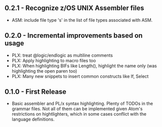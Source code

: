 ## 0.2.1 - Recognize z/OS UNIX Assembler files
* ASM: include file type 's' in the list of file types associated with ASM.

## 0.2.0 - Incremental improvements based on usage
* PLX: treat @logic/endlogic as multiline comments
* PLX: Apply highlighting to macro files too
* PLX: When highlighting BIFs like Length(), highlight the name only (was highlighting the open paren too)
* PLX: Many new snippets to insert common constructs like If, Select

## 0.1.0 - First Release
* Basic assembler and PL/x syntax highlighting.  Plenty of TODOs in the grammar files.  Not all of them can be implemented given Atom's restrictions on hightlighters, which in some cases conflict with the language definitions.
